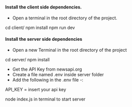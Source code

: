 
#### Install the client side dependencies.
- Open a terminal in the root directory of the project.


cd client/
npm install
npm run dev


#### Install the server side dependencies

- Open a new Terminal in the root directory of the project


cd server/
npm install


- Get the API Key from newsapi.org
- Create a file named .env inside server folder
- Add the following in the .env file -:

API_KEY = insert your api key

node index.js in terminal to start server 


